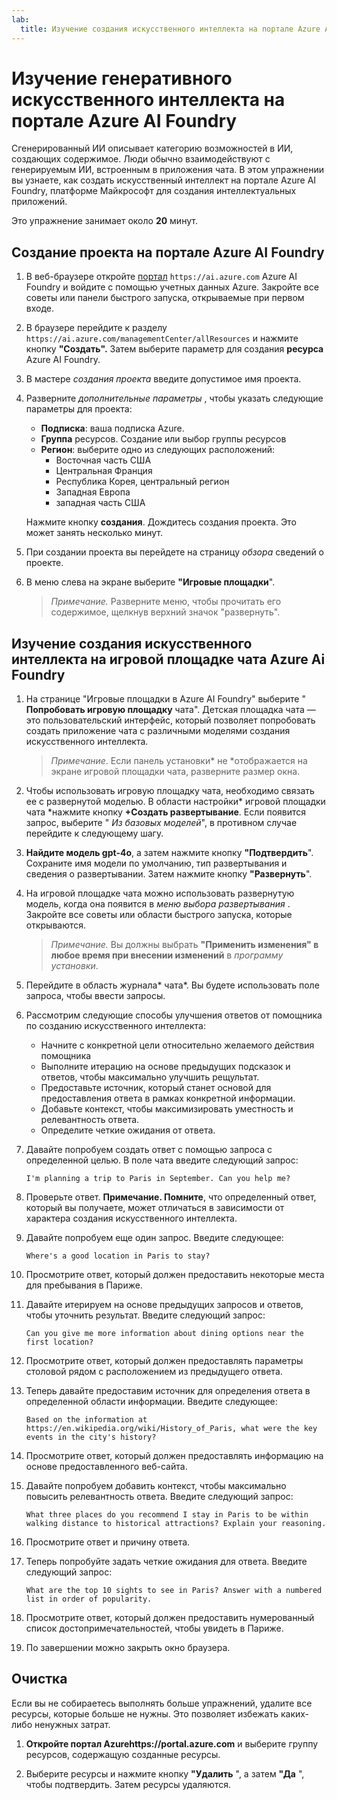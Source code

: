 ```yaml
---
lab:
  title: Изучение создания искусственного интеллекта на портале Azure AI Foundry
---
```


# Изучение генеративного искусственного интеллекта на портале Azure AI Foundry

Сгенерированный ИИ описывает категорию возможностей в ИИ, создающих содержимое. Люди обычно взаимодействуют с генерируемым ИИ, встроенным в приложения чата. В этом упражнении вы узнаете, как создать искусственный интеллект на портале Azure AI Foundry, платформе Майкрософт для создания интеллектуальных приложений. 

Это упражнение занимает около **20** минут.

## Создание проекта на портале Azure AI Foundry

1. В веб-браузере откройте [портал](https://ai.azure.com) `https://ai.azure.com` Azure AI Foundry и войдите с помощью учетных данных Azure. Закройте все советы или панели быстрого запуска, открываемые при первом входе. 

1. В браузере перейдите к разделу `https://ai.azure.com/managementCenter/allResources` и нажмите кнопку **"Создать".** Затем выберите параметр для создания **ресурса** Azure AI Foundry.

1. В мастере *создания проекта* введите допустимое имя проекта.

1. Разверните *дополнительные параметры* , чтобы указать следующие параметры для проекта:
    - **Подписка**: ваша подписка Azure.
    - **Группа** ресурсов. Создание или выбор группы ресурсов
    - **Регион**: выберите одно из следующих расположений:
        * Восточная часть США
        * Центральная Франция
        * Республика Корея, центральный регион
        * Западная Европа
        * западная часть США

    Нажмите кнопку **создания**. Дождитесь создания проекта. Это может занять несколько минут.

1. При создании проекта вы перейдете на страницу *обзора* сведений о проекте.

1. В меню слева на экране выберите **"Игровые площадки**". 

    >*Примечание.* Разверните меню, чтобы прочитать его содержимое, щелкнув верхний значок "развернуть".

## Изучение создания искусственного интеллекта на игровой площадке чата Azure Ai Foundry

1. На странице "Игровые площадки в Azure AI Foundry" выберите " **Попробовать игровую площадку** чата". Детская площадка чата — это пользовательский интерфейс, который позволяет попробовать создать приложение чата с различными моделями создания искусственного интеллекта.  

    >*Примечание*. Если панель установки* не *отображается на экране игровой площадки чата, разверните размер окна.  

1. Чтобы использовать игровую площадку чата, необходимо связать ее с развернутой моделью. В области настройки* игровой площадки чата *нажмите кнопку **+Создать развертывание**. Если появится запрос, выберите " *Из базовых моделей*", в противном случае перейдите к следующему шагу. 

1. **Найдите модель gpt-4o**, а затем нажмите кнопку **"Подтвердить**". Сохраните имя модели по умолчанию, тип развертывания и сведения о развертывании. Затем нажмите кнопку **"Развернуть**".

1. На игровой площадке чата можно использовать развернутую модель, когда она появится в *меню выбора развертывания* . Закройте все советы или области быстрого запуска, которые открываются. 

    >*Примечание.* Вы должны выбрать **"Применить изменения" в любое время при внесении изменений** в *программу установки*. 

1. Перейдите в область журнала* чата*. Вы будете использовать поле запроса, чтобы ввести запросы. 

1. Рассмотрим следующие способы улучшения ответов от помощника по созданию искусственного интеллекта:
    - Начните с конкретной цели относительно желаемого действия помощника
    - Выполните итерацию на основе предыдущих подсказок и ответов, чтобы максимально улучшить рещультат.
    - Предоставьте источник, который станет основой для предоставления ответа в рамках конкретной информации.
    - Добавьте контекст, чтобы максимизировать уместность и релевантность ответа.
    - Определите четкие ожидания от ответа.

1. Давайте попробуем создать ответ с помощью запроса с определенной целью. В поле чата введите следующий запрос:

    ```prompt
    I'm planning a trip to Paris in September. Can you help me?
    ```

1. Проверьте ответ. **Примечание. Помните**, что определенный ответ, который вы получаете, может отличаться в зависимости от характера создания искусственного интеллекта.
 
1. Давайте попробуем еще один запрос. Введите следующее:

    ```prompt
    Where's a good location in Paris to stay? 
    ```

1. Просмотрите ответ, который должен предоставить некоторые места для пребывания в Париже.

1. Давайте итерируем на основе предыдущих запросов и ответов, чтобы уточнить результат. Введите следующий запрос:
    
    ```prompt
    Can you give me more information about dining options near the first location?
    ``` 

1. Просмотрите ответ, который должен предоставлять параметры столовой рядом с расположением из предыдущего ответа. 

1. Теперь давайте предоставим источник для определения ответа в определенной области информации. Введите следующее: 
    
    ```prompt
    Based on the information at https://en.wikipedia.org/wiki/History_of_Paris, what were the key events in the city's history?
    ```

1. Просмотрите ответ, который должен предоставлять информацию на основе предоставленного веб-сайта. 

1. Давайте попробуем добавить контекст, чтобы максимально повысить релевантность ответа. Введите следующий запрос: 

    ```prompt
    What three places do you recommend I stay in Paris to be within walking distance to historical attractions? Explain your reasoning.
    ```

1. Просмотрите ответ и причину ответа.  

1. Теперь попробуйте задать четкие ожидания для ответа. Введите следующий запрос:
    
    ```prompt
    What are the top 10 sights to see in Paris? Answer with a numbered list in order of popularity.
    ```

1. Просмотрите ответ, который должен предоставить нумерованный список достопримечательностей, чтобы увидеть в Париже.

1. По завершении можно закрыть окно браузера.

## Очистка

Если вы не собираетесь выполнять больше упражнений, удалите все ресурсы, которые больше не нужны. Это позволяет избежать каких-либо ненужных затрат.

1. **Откройте портал Azurehttps://portal.azure.com** [](https://portal.azure.com) и выберите группу ресурсов, содержащую созданные ресурсы.

1. Выберите ресурсы и нажмите кнопку **"Удалить** ", а затем **"Да** ", чтобы подтвердить. Затем ресурсы удаляются.
